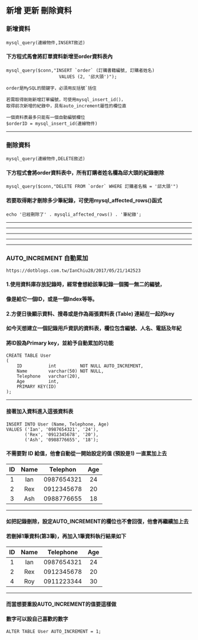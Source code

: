 ## 新增 更新 刪除資料

### 新增資料
```
mysql_query(連線物件,INSERT敘述)
```
#### 下方程式馬會將訂單資料新增至order資料表內
```
mysql_query($conn,"INSERT `order` (訂購書籍編號, 訂購者姓名)
					VALUES (2, '邱大頭')");
```
```
order是MySQL的關鍵字，必須用反括號`括住

若需取得剛剛新增訂單編號，可使用mysql_insert_id()，
取得前次新增的紀錄中，具有auto_increment屬性的欄位直

一個資料表最多只能有一個自動編號欄位
$orderID = mysql_insert_id(連線物件)
```
***
### 刪除資料
```
mysql_query(連線物件,DELETE敘述)
```

#### 下方程式會將order資料表中，所有訂購者姓名欄為邱大頭的紀錄刪除
```
mysql_query($conn,"DELETE FROM `order` WHERE 訂購者名稱 = '邱大頭'")
```
#### 若要取得剛才刪除多少筆紀錄，可使用mysql_affected_rows()函式
```
echo '已經刪除了' . mysqli_affected_rows() . '筆紀錄';
```
***
***
***
***
***
### AUTO_INCREMENT 自動累加
```
https://dotblogs.com.tw/IanChiu28/2017/05/21/142523
```

#### 1.使用資料庫存放記錄時，經常會想給該筆記錄一個獨一無二的編號，
####   像是給它一個ID，或是一個Index等等。

#### 2.方便日後顯示資料、搜尋或是作為兩張資料表 (Table) 連結在一起的key

#### 如今天想建立一個記錄用戶資訊的資料表，欄位包含編號、人名、電話及年紀
#### 將ID設為Primary key，並給予自動累加的功能
```
CREATE TABLE User 
(
    ID          int         NOT NULL AUTO_INCREMENT,
    Name        varchar(50) NOT NULL,
    Telephone   varchar(20),
    Age         int,
    PRIMARY KEY(ID)
);
```
***
#### 接著加入資料進入這張資料表
```
INSERT INTO User (Name, Telephone, Age)
VALUES ('Ian', '0987654321', '24'), 
       ('Rex', '0912345678', '20'), 
       ('Ash', '0988776655', '18');
```

#### 不需要對 ID 給值，他會自動從一開始設定的值 (預設是1) 一直累加上去

|ID	|Name	| Telephon	|Age|
|:-:|:-----:|:---------:|:-:|
|1	|Ian		|0987654321	| 24|
|2	|Rex		|0912345678	| 20|
|3	|Ash		|0988776655	| 18|
***
#### 如把記錄刪除，設定AUTO_INCREMENT的欄位也不會回復，他會再繼續加上去
#### 若刪掉1筆資料(第3筆)，再加入1筆資料執行結果如下

|ID	|Name	|Telephone	|Age|
|:-:|:-----:|:---------:|:-:|
|1	|Ian		|0987654321	| 24|
|2	|Rex		|0912345678	| 20|
|4	|Roy		|0911223344	| 30|
***
#### 而當想要重設AUTO_INCREMENT的值要這樣做
#### 數字可以設自己喜歡的數字
```
ALTER TABLE User AUTO_INCREMENT = 1;
```

